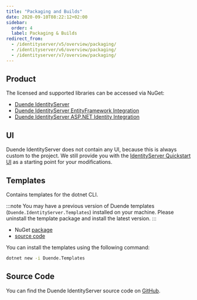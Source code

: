 ```yaml
---
title: "Packaging and Builds"
date: 2020-09-10T08:22:12+02:00
sidebar:
  order: 4
  label: Packaging & Builds
redirect_from:
  - /identityserver/v5/overview/packaging/
  - /identityserver/v6/overview/packaging/
  - /identityserver/v7/overview/packaging/
---
```


## Product

The licensed and supported libraries can be accessed via NuGet:

* [Duende IdentityServer](https://www.nuget.org/packages/Duende.IdentityServer)
* [Duende IdentityServer EntityFramework Integration](https://www.nuget.org/packages/Duende.IdentityServer.EntityFramework)
* [Duende IdentityServer ASP.NET Identity Integration](https://www.nuget.org/packages/Duende.IdentityServer.AspNetIdentity)

## UI

Duende IdentityServer does not contain any UI, because this is always custom to the project.
We still provide you with
the [IdentityServer Quickstart UI](https://github.com/DuendeSoftware/products/tree/main/identity-server/templates/src/UI)
as a starting point for your modifications.

## Templates

Contains templates for the dotnet CLI.

:::note
You may have a previous version of Duende templates (`Duende.IdentityServer.Templates`) installed on your machine.
Please uninstall the template package and install the latest version.
:::

* NuGet [package](https://www.nuget.org/packages/Duende.Templates)
* [source code](https://github.com/DuendeSoftware/IdentityServer.Templates)

You can install the templates using the following command:

```bash title=Terminal
dotnet new -i Duende.Templates
```

## Source Code

You can find the Duende IdentityServer source code on [GitHub](https://github.com/duendesoftware/IdentityServer).
